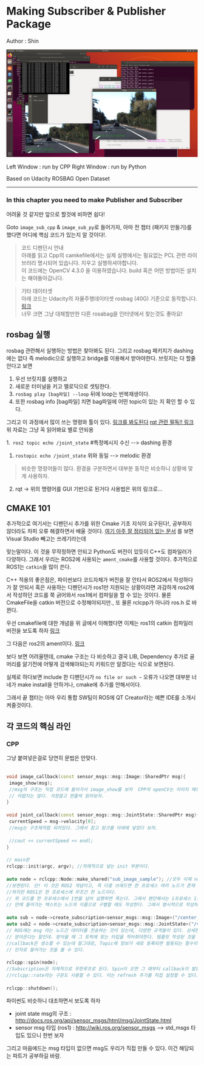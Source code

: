 # Making Subscriber & Publisher Package
Author : Shin

![example](media/cpp_py_example_1.png)

Left Window : run by CPP
Right Window : run by Python

Based on Udacity ROSBAG Open Dataset

***
 

### In this chapter you need to make Publisher and Subscriber

어려울 것 같지만 앞으로 할것에 비하면 쉽다!

Goto `image_sub_cpp` & `image_sub_py`로 들어가자, 아마 전 챕터 (패키지 만들기)를 했다면 어디에 핵심 코드가 있는지 알 것이다!.

> 코드 디펜던시 안내   
> 아래를 읽고 Cpp의 camkefile에서는 실제 실행에서는 필요없는 PCL 관련 라이브러리 명시되어 있습니다. 지우고 실행하셔야합니다.   
> 이 코드에는 OpenCV 4.3.0 을 이용하였습니다. build 혹은 어떤 방법이든 설치는 해야돌아갑니다.    

> 기타 데이터셋   
> 아래 코드는 Udacity의 자율주행데이터셋 rosbag (40G) 기준으로 동작합니다.   
>  [링크](http://bit.ly/udacity-dataset-2-1)   
> 너무 크면 그냥 대체할만한 다른 rosabag을 인터넷에서 찾는것도 좋아요!


## rosbag 실행
rosbag 관련해서 실행하는 방법은 찾아봐도 된다. 그리고 rosbag 패키지가 dashing에는 없다 즉 melodic으로 실행하고 bridge를 이용해서
받아야한다.
브릿지는 다 할줄 안다고 보면
 1. 우선 브릿지를 실행하고
 2. 새로운 터미널을 키고 멜로딕으로 셋팅한다.
 3. `rosbag play [bag파일] --loop` 뒤에 loop는 반복재생이다.
 4. 또한 rosbag info [bag파일] 치면 bag파일에 어떤 topic이 있는 지 확인 할 수 있다.
 
 그리고 이 과정에서 많이 쓰는 명령와 툴이 있다.
  [링크를 봐도된다](https://snowdeer.github.io/ros2/2017/12/20/simple-command-of-ros2/)
  [rqt 관련 필독!! 링크](http://www.google.com/url?sa=t&rct=j&q=&esrc=s&source=web&cd=11&ved=2ahUKEwjIlKr3jvHnAhUMIIgKHaRqAa0QFjAKegQICRAB&url=http%3A%2F%2Fwww.modulabs.co.kr%2F%3Fmodule%3Dfile%26act%3DprocFileDownload%26file_srl%3D664%26sid%3D92250d7710d8fe05ca840c6388b38a8c%26module_srl%3D334&usg=AOvVaw2PUJDoPZYy0wb1Deb27JWX)
  위 자료는 그냥 꼭 읽어봐요 별로 안되용
  
  
  1.` ros2 topic echo /joint_state` #특정메시지 수신 --> dashing 환경 
  1. `rostopic echo /joint_state` 위와 동일 --> melodic 환경
  > 비슷한 명령어들이 많다. 환경을 구분하면서 대부분 동작은 비슷하니 상황에 맞게 사용하자.
  2. rqt -> 위의 명령어를 GUI 기반으로 된거다 사용법은 위의 링크로...
  
  

## CMAKE 101

추가적으로 여기서는 디펜던시 추가를 위한 Cmake 기초 지식이 요구된다!, 공부하지 않더라도 차피 오류 해결하면서 배울 것이다.
[여기 아주 잘 정리되어 있는 문서](https://gist.github.com/luncliff/6e2d4eb7ca29a0afd5b592f72b80cb5c) 를 보면 Visual Studio 빼고는 쓰레기라는데 

맞는말이다. 이 것을 무작정하면 안되고
Python도 버전이 있듯이 C++도 컴파일러가 다양하다. 그래서 우리는 ROS2에 사용되는 `ament_cmake`를 사용할 것이다. 추가적으로 ROS1는 `catkin`을 많이 쓴다.
   
C++ 적용의 좋은점은, 파이썬보다 코드자체가 버전을 잘 안타서 ROS2에서 작성하다가 잘 안되서 혹은 사용하는 디펜던시가 ros1만 지원되는 상황이라면 과감하게 ros2에서 작성하던 코드를 쭉 긁어와서 ros1에서 컴파일을 할 수 있는 것이다. 물론 CmakeFile을 catkin 버전으로 수정해야되지만., 또 물론 rclcpp가 아니라 ros.h 로 바뀐다.

우선 cmakefile에 대한 개념을 위 글에서 이해했다면 이제는 ros1의 catkin 컴파일러 버전을 보도록 하자 [링크](http://wiki.ros.org/ko/ROS/Tutorials/catkin/CreatingPackage)

그 다음은 ros2의 ament이다. [링크](https://index.ros.org/doc/ros2/Tutorials/Ament-CMake-Documentation/)

보다 보면 어려울텐데, cmake 구조는 다 비슷하고 결국 LIB, Dependency 추가로 골머리를 앓기전에 어떻게 검색해야되는지 키워드만 알겠다는 식으로 보면된다. 

실제로 하다보면 include 한 디펜던시가 `no file or such ~` 오류가 나오면 대부분 너네가 make install을 안하거나, cmake에 추가를 안해서이다.



그래서 끝 챕터는 아마 우리 통합 SW팀이 ROS에 QT Creator라는 예쁜 IDE를 소개시켜줄것이다.


## 각 코드의 핵심 라인

### CPP
그냥 붙여넣은걸로 당연히 문법은 안맞다.
```C++

void image_callback(const sensor_msgs::msg::Image::SharedPtr msg){
 image_show(msg);
 //msg의 구조는 직접 코드에 들어가서 image_show를 보자  CPP의 openCV는 이미지 매트릭스 .. Mat를 직접 설정해야되서 복잡하게 보일 수 있지만
 // 어렵지는 않다. 걱정말고 한줄씩 읽어보자.
}

void joint_callback(const sensor_msgs::msg::JointState::SharedPtr msg){
 currentSpeed = msg->velocity[0];
 //msg는 구조체처럼 되어있다. 그래서 참고 링크를 아래에 넣었다 보자.
 
 //cout << currentSpeed << endl;
}

// main문
rclcpp::init(argc, argv); //의례적으로 넣는 init 부분이다.

auto node = rclcpp::Node::make_shared("sub_image_sample"); //모두 이제 node라는 개념을 알텐데, ros를 사용하는 한 쓰레드당 한 노드를 부여한다고
//보면된다. 단! 이 것은 ROS2 개념이고, 즉 다중 쓰레드면 한 프로세스 여러 노드가 존재 할 수 있다.    
//하지만 ROS1은 한 프로세스에 무조건 한 노드이다.
// 위 코드를 한 프로세스에서 1번을 넘어 실행하면 죽는다. 그래서 왠만해서는 1프로세스 1노드로 작성하자.
// 안에 들어가는 텍스트는 노드의 이름으로 구별할 때도 작성한다. 그래서 명시적으로 작성하도록 하자. 
  
auto sub = node->create_subscription<sensor_msgs::msg::Image>("/center_camera/image_color", image_callback);
auto sub2 = node->create_subscription<sensor_msgs::msg::JointState>("/vehicle/joint_states", joint_callback);
// ROS에는 msg 라는 노드간 데이터를 전송하는 것이 있는데, 다양한 규격들이 있다. 상세한것은 아래에 따로 설명, 그래서 여튼 Subscript 정보를 
// 받아온다는 말인데. 받아올 때 그 토픽에 맞는 타입을 적어줘야한다. 템플릿 작성된 것을 볼 수 있다.
//callback은 생소할 수 있는데 말그대로, Topic에 정보가 새로 등록되면 발동되는 함수이다. 위에 함수처럼 작성되어 있고, 자동으로 그 토픽의 msg가
// 인자로 들어가는 것을 볼 수 있다.

rclcpp::spin(node);
//Subscription은 자체적으로 무한루프로 돈다. Spin이 오면 그 때부터 callback이 발동한다. 즉 Spin을 해야 루프가 발동을 한다.
//rclcpp::rate라는 구문도 사용할 수 있다. 이는 refresh 주기를 직접 설정할 수 있다.

rclcpp::shutdown();
```

파이썬도 비슷하니 대조하면서 보도록 하자

* joint state msg의 구조 : http://docs.ros.org/api/sensor_msgs/html/msg/JointState.html
* sensor msg 타입 (ros1) : http://wiki.ros.org/sensor_msgs --> std_msgs 타입도 있으니 한번 보자

그리고 마음에드는 msg 타입이 없으면 msg도 우리가 직접 만들 수 있다. 이건 해당되는 파트가 공부하길 바람.
